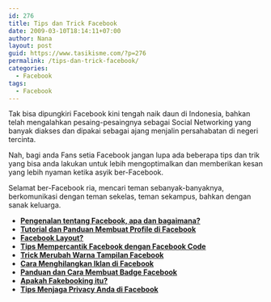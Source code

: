 ```yaml
---
id: 276
title: Tips dan Trick Facebook
date: 2009-03-10T18:14:11+07:00
author: Nana
layout: post
guid: https://www.tasikisme.com/?p=276
permalink: /tips-dan-trick-facebook/
categories:
  - Facebook
tags:
  - Facebook
---
```

<div >
  <p>
    Tak bisa dipungkiri Facebook kini tengah naik daun di Indonesia, bahkan telah mengalahkan pesaing-pesaingnya sebagai Social Networking yang banyak diakses dan dipakai sebagai ajang menjalin persahabatan di negeri tercinta.
  </p>
  
  <p>
    Nah, bagi anda Fans setia Facebook jangan lupa ada beberapa tips dan trik yang bisa anda lakukan untuk lebih mengoptimalkan dan memberikan kesan yang lebih nyaman ketika asyik ber-Facebook.
  </p>
  
  <p>
    Selamat ber-Facebook ria, mencari teman sebanyak-banyaknya, berkomunikasi dengan teman sekelas, teman sekampus, bahkan dengan sanak keluarga.
  </p>
  
  <ul>
    <li>
      <strong><a title="Tentang Facebook" href="https://www.tasikisme.com/apakah-facebook-itu"><span class="mostread">Pengenalan tentang Facebook, apa dan bagaimana?</span></a></strong>
    </li>
    <li>
      <strong><a title="Membuat Profile Facebook" href="https://www.tasikisme.com/tutorial-membuat-profile-di-facebook">Tutorial dan Panduan Membuat Profile di Facebook</a></strong>
    </li>
    <li>
      <strong><a title="Facebook Layout?" href="https://www.tasikisme.com/facebook-layout">Facebook Layout?</a></strong>
    </li>
    <li>
      <strong><span class="mostread"><a title="Mempercantik Facebook dengan Facebook Code" href="https://www.tasikisme.com/mempercantik-facebook-dengan-facebook-code">Tips Mempercantik Facebook dengan Facebook Code</a></span></strong>
    </li>
    <li>
      <strong><a title="Merubah Warna Tampilan Facebook" href="https://www.tasikisme.com/tips-merubah-warna-tampilan-facebook">Trick<span class="mostread"> Merubah Warna Tampilan Facebook</span></a></strong>
    </li>
    <li>
      <strong><span class="mostread"><a title="Cara Menghilangkan Iklan di Facebook" href="https://www.tasikisme.com/tips-menghilangkan-iklan-di-facebook">Cara Menghilangkan Iklan di Facebook</a></span></strong>
    </li>
    <li>
      <strong><a title="Membuat Badge Facebook" href="https://www.tasikisme.com/tips-mudah-membuat-badge-facebook">Panduan dan Cara Membuat Badge Facebook</a></strong>
    </li>
    <li>
      <strong><a title="Tentang Fakebooking" href="https://www.tasikisme.com/hati-hati-fakebooking-yang-bertebaran-di-facebook">Apakah Fakebooking itu?</a></strong>
    </li>
    <li>
      <a title="Privacy di Facebook" href="https://www.tasikisme.com/jangan-biarkan-facebook-membombardir-email-anda"><strong>Tips Menjaga Privacy Anda di Facebook </strong></a>
    </li>
  </ul>
</div>